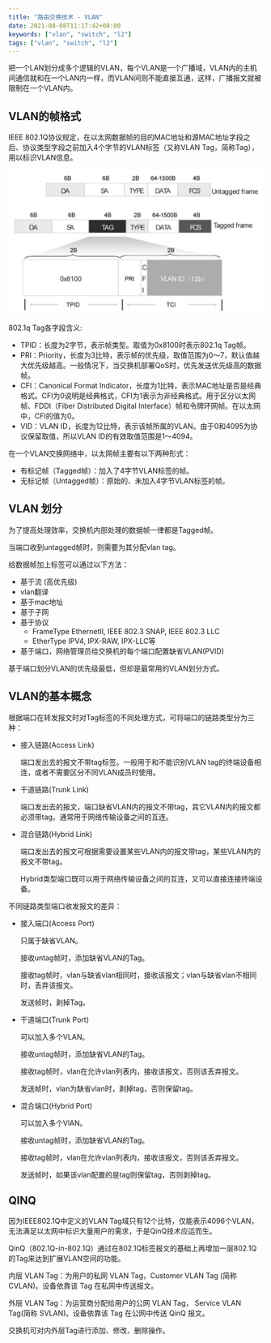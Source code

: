 ```yaml
---
title: "路由交换技术 - VLAN"
date: 2021-08-08T11:17:42+08:00
keywords: ["vlan", "switch", "l2"]
tags: ["vlan", "switch", "l2"]
---
```


把一个LAN划分成多个逻辑的VLAN，每个VLAN是一个广播域，VLAN内的主机间通信就和在一个LAN内一样，而VLAN间则不能直接互通，这样，广播报文就被限制在一个VLAN内。

<!--more-->

## VLAN的帧格式

IEEE 802.1Q协议规定，在以太网数据帧的目的MAC地址和源MAC地址字段之后、协议类型字段之前加入4个字节的VLAN标签（又称VLAN Tag，简称Tag），用以标识VLAN信息。

![Vlan Tag](/images/switch/vlan_tag.jpeg)

802.1q Tag各字段含义:

  * TPID：长度为2字节，表示帧类型。取值为0x8100时表示802.1q Tag帧。
  * PRI：Priority，长度为3比特，表示帧的优先级，取值范围为0～7，默认值越大优先级越高。一般情况下，当交换机部署QoS时，优先发送优先级高的数据帧。
  * CFI：Canonical Format Indicator，长度为1比特，表示MAC地址是否是经典格式。CFI为0说明是经典格式，CFI为1表示为非经典格式。用于区分以太网帧、FDDI（Fiber Distributed Digital Interface）帧和令牌环网帧。在以太网中，CFI的值为0。
  * VID：VLAN ID，长度为12比特，表示该帧所属的VLAN。由于0和4095为协议保留取值，所以VLAN ID的有效取值范围是1～4094。


在一个VLAN交换网络中，以太网帧主要有以下两种形式：

  - 有标记帧（Tagged帧）：加入了4字节VLAN标签的帧。
  - 无标记帧（Untagged帧）：原始的、未加入4字节VLAN标签的帧。

## VLAN 划分

为了提高处理效率，交换机内部处理的数据帧一律都是Tagged帧。

当端口收到untagged帧时，则需要为其分配vlan tag。

给数据帧加上标签可以通过以下方法：

- 基于流 (高优先级)
- vlan翻译
- 基于mac地址
- 基于子网
- 基于协议
  - FrameType
    EthernetII, IEEE 802.3 SNAP, IEEE 802.3 LLC
  - EtherType
    IPV4, IPX-RAW, IPX-LLC等
- 基于端口，网络管理员给交换机的每个端口配置缺省VLAN(PVID)

基于端口划分VLAN的优先级最低，但却是最常用的VLAN划分方式。

## VLAN的基本概念

根据端口在转发报文时对Tag标签的不同处理方式，可将端口的链路类型分为三种：

- 接入链路(Access Link)

  端口发出去的报文不带tag标签。一般用于和不能识别VLAN tag的终端设备相连，或者不需要区分不同VLAN成员时使用。

- 干道链路(Trunk Link)

  端口发出去的报文，端口缺省VLAN内的报文不带tag，其它VLAN内的报文都必须带tag。通常用于网络传输设备之间的互连。

- 混合链路(Hybrid Link)

  端口发出去的报文可根据需要设置某些VLAN内的报文带tag，某些VLAN内的报文不带tag。

  Hybrid类型端口既可以用于网络传输设备之间的互连，又可以直接连接终端设备。

不同链路类型端口收发报文的差异：

- 接入端口(Access Port)

  只属于缺省VLAN。

  接收untag帧时，添加缺省VLAN的Tag。

  接收tag帧时，vlan与缺省vlan相同时，接收该报文；vlan与缺省vlan不相同时，丢弃该报文。

  发送帧时，剥掉Tag。

- 干道端口(Trunk Port)

  可以加入多个VLAN。

  接收untag帧时，添加缺省VLAN的Tag。

  接收tag帧时，vlan在允许vlan列表内，接收该报文，否则该丢弃报文。

  发送帧时，vlan为缺省vlan时，剥掉tag，否则保留tag。

- 混合端口(Hybrid Port)

  可以加入多个VlAN。

  接收untag帧时，添加缺省VLAN的Tag。

  接收tag帧时，vlan在允许vlan列表内，接收该报文，否则该丢弃报文。

  发送帧时，如果该vlan配置的是tag则保留tag，否则剥掉tag。

## QINQ

因为IEEE802.1Q中定义的VLAN Tag域只有12个比特，仅能表示4096个VLAN，无法满足以太网中标识大量用户的需求，于是QinQ技术应运而生。

QinQ（802.1Q-in-802.1Q）通过在802.1Q标签报文的基础上再增加一层802.1Q的Tag来达到扩展VLAN空间的功能。

内层 VLAN Tag：为用户的私网 VLAN Tag，Customer VLAN Tag (简称 CVLAN)。设备依靠该 Tag 在私网中传送报文。

外层 VLAN Tag：为运营商分配给用户的公网 VLAN Tag， Service VLAN Tag(简称 SVLAN)。设备依靠该 Tag 在公网中传送 QinQ 报文。

交换机可对内外层Tag进行添加、修改、删除操作。
